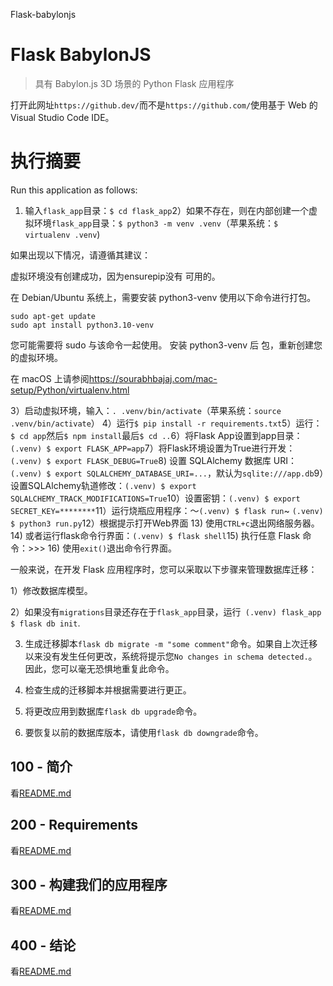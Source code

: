 Flask-babylonjs

# Flask BabylonJS

> 具有 Babylon.js 3D 场景的 Python Flask 应用程序

打开此网址`https://github.dev/`而不是`https://github.com/`使用基于 Web 的 Visual Studio Code IDE。

# 执行摘要

Run this application as follows:

1) 输入`flask_app`目录：`$ cd flask_app`2）如果不存在，则在内部创建一个虚拟环境`flask_app`目录：`$ python3 -m venv .venv`（苹果系统：`$ virtualenv .venv`)

如果出现以下情况，请遵循其建议：

虚拟环境没有创建成功，因为ensurepip没有
可用的。

在 Debian/Ubuntu 系统上，需要安装 python3-venv
使用以下命令进行打包。

    sudo apt-get update
    sudo apt install python3.10-venv

您可能需要将 sudo 与该命令一起使用。  安装 python3-venv 后
包，重新创建您的虚拟环境。

在 macOS 上请参阅<https://sourabhbajaj.com/mac-setup/Python/virtualenv.html>

3）启动虚拟环境，输入：`. .venv/bin/activate`（苹果系统：`source .venv/bin/activate`）
4）运行`$ pip install -r requirements.txt`5）运行：`$ cd app`然后`$ npm install`最后`$ cd ..`6）将Flask App设置到app目录：`(.venv) $ export FLASK_APP=app`7）将Flask环境设置为True进行开发：`(.venv) $ export FLASK_DEBUG=True`8) 设置 SQLAlchemy 数据库 URI：`(.venv) $ export SQLALCHEMY_DATABASE_URI=...`，默认为`sqlite:///app.db`9）设置SQLAlchemy轨道修改：`(.venv) $ export SQLALCHEMY_TRACK_MODIFICATIONS=True`10）设置密钥：`(.venv) $ export SECRET_KEY=********`11）运行烧瓶应用程序：〜`(.venv) $ flask run`~ `(.venv) $ python3 run.py`12）根据提示打开Web界面
13) 使用`CTRL+c`退出网络服务器。
14) 或者运行flask命令行界面：`(.venv) $ flask shell`15) 执行任意 Flask 命令：>>>
16) 使用`exit()`退出命令行界面。

一般来说，在开发 Flask 应用程序时，您可以采取以下步骤来管理数据库迁移：

1）修改数据库模型。

2）如果没有`migrations`目录还存在于`flask_app`目录，运行` (.venv) flask_app $ flask db init`.

3) 生成迁移脚本`flask db migrate -m "some comment"`命令。如果自上次迁移以来没有发生任何更改，系统将提示您`No changes in schema detected.`。因此，您可以毫无恐惧地重复此命令。

4) 检查生成的迁移脚本并根据需要进行更正。

5) 将更改应用到数据库`flask db upgrade`命令。

6) 要恢复以前的数据库版本，请使用`flask db downgrade`命令。

## 100 - 简介

看[README.md](./100/README.md)

## 200 - Requirements

看[README.md](./200/README.md)

## 300 - 构建我们的应用程序

看[README.md](./300/README.md)

## 400 - 结论

看[README.md](./400/README.md)
